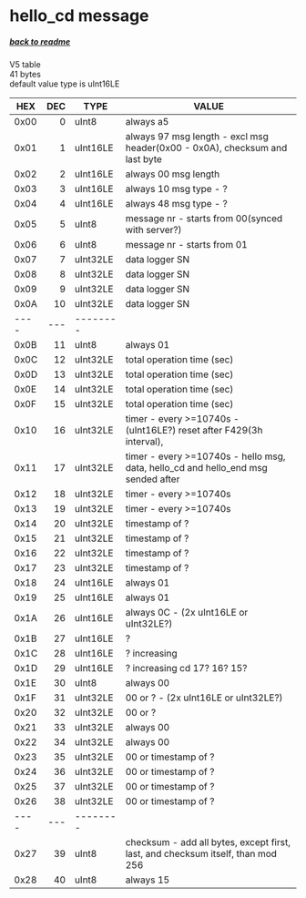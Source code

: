 # hello_cd message
##### [back to readme](../README.md#messages-flow)  
V5 table  
41 bytes  
default value type is uInt16LE 

| HEX  	| DEC 	| TYPE 	   	| VALUE                                                                                                     	|
|------	|-----:	|----------	|--------------------------------------------------------------------------------------------------------------	|
| 0x00 	| 0   	| uInt8    	| always a5                                                                                                 	|
| 0x01 	| 1   	| uInt16LE 	| always 97 msg length - excl msg header(0x00 - 0x0A), checksum and last byte                               	|
| 0x02 	| 2   	| uInt16LE 	| always 00 msg length                                                                                      	|
| 0x03 	| 3   	| uInt16LE 	| always 10 msg type - ?                                                                                    	|
| 0x04 	| 4   	| uInt16LE 	| always 48 msg type - ?                                                                                    	|
| 0x05 	| 5   	| uInt8    	| message nr - starts from 00(synced with server?)                                                          	|
| 0x06 	| 6   	| uInt8    	| message nr - starts from 01                                                                               	|
| 0x07 	| 7   	| uInt32LE 	| data logger SN                                                                                            	|
| 0x08 	| 8   	| uInt32LE 	| data logger SN                                                                                            	|
| 0x09 	| 9   	| uInt32LE 	| data logger SN                                                                                            	|
| 0x0A 	| 10  	| uInt32LE 	| data logger SN                                                                                            	|
| ---- 	| --- 	| -------- 	|                                                                                                           	|
| 0x0B 	| 11  	| uInt8    	| always 01                                                                                                 	|
| 0x0C 	| 12  	| uInt32LE 	| total operation time (sec)                                                                                	|
| 0x0D 	| 13  	| uInt32LE 	| total operation time (sec)                                                                                	|
| 0x0E 	| 14  	| uInt32LE 	| total operation time (sec)                                                                                	|
| 0x0F 	| 15  	| uInt32LE 	| total operation time (sec)                                                                                	|
| 0x10 	| 16  	| uInt32LE 	| timer - every >=10740s - (uInt16LE?) reset after F429(3h interval),                                       	|
| 0x11 	| 17  	| uInt32LE 	| timer - every >=10740s - hello msg, data, hello_cd and hello_end msg sended after                         	|
| 0x12 	| 18  	| uInt32LE 	| timer - every >=10740s                                                                                    	|
| 0x13 	| 19  	| uInt32LE 	| timer - every >=10740s                                                                                    	|
| 0x14 	| 20  	| uInt32LE 	| timestamp of ?                                                                                            	|
| 0x15 	| 21  	| uInt32LE 	| timestamp of ?                                                                                            	|
| 0x16 	| 22  	| uInt32LE 	| timestamp of ?                                                                                            	|
| 0x17 	| 23  	| uInt32LE 	| timestamp of ?                                                                                            	|
| 0x18 	| 24  	| uInt16LE 	| always 01                                                                                                 	|
| 0x19 	| 25  	| uInt16LE 	| always 01                                                                                                 	|
| 0x1A 	| 26  	| uInt16LE 	| always 0C - (2x uInt16LE or uInt32LE?)                                                                    	|
| 0x1B 	| 27  	| uInt16LE 	| ?                                                                                                         	|
| 0x1C 	| 28  	| uInt16LE 	| ? increasing                                                                                              	|
| 0x1D 	| 29  	| uInt16LE 	| ? increasing cd 17? 16? 15?                                                                               	|
| 0x1E 	| 30  	| uInt8    	| always 00                                                                                                 	|
| 0x1F 	| 31  	| uInt32LE 	| 00 or ? - (2x uInt16LE or uInt32LE?)                                                                      	|
| 0x20 	| 32  	| uInt32LE 	| 00 or ?                                                                                                   	|
| 0x21 	| 33  	| uInt32LE 	| always 00                                                                                                 	|
| 0x22 	| 34  	| uInt32LE 	| always 00                                                                                                 	|
| 0x23 	| 35  	| uInt32LE 	| 00 or timestamp of ?                                                                                      	|
| 0x24 	| 36  	| uInt32LE 	| 00 or timestamp of ?                                                                                      	|
| 0x25 	| 37  	| uInt32LE 	| 00 or timestamp of ?                                                                                      	|
| 0x26 	| 38  	| uInt32LE 	| 00 or timestamp of ?                                                                                      	|
| ---- 	| --- 	| -------- 	|                                                                                                           	|
| 0x27 	| 39  	| uInt8    	| checksum - add all bytes, except first, last, and checksum itself, than mod 256                           	|
| 0x28 	| 40  	| uInt8    	| always 15                                                                                                 	|
